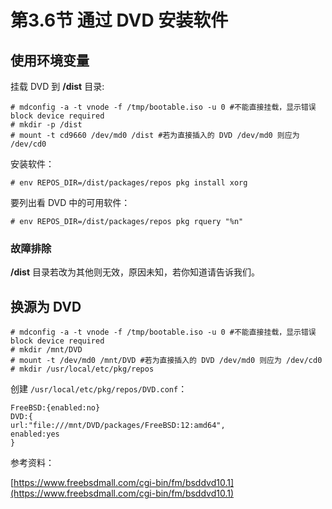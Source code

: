 # 第3.6节 通过 DVD 安装软件

## 使用环境变量

挂载 DVD 到 **/dist** 目录:

```
# mdconfig -a -t vnode -f /tmp/bootable.iso -u 0 #不能直接挂载，显示错误 block device required
# mkdir -p /dist
# mount -t cd9660 /dev/md0 /dist #若为直接插入的 DVD /dev/md0 则应为 /dev/cd0
```

安装软件：

```
# env REPOS_DIR=/dist/packages/repos pkg install xorg
```

要列出看 DVD 中的可用软件：

```
# env REPOS_DIR=/dist/packages/repos pkg rquery "%n"
```

### 故障排除

**/dist** 目录若改为其他则无效，原因未知，若你知道请告诉我们。

## 换源为 DVD

```
# mdconfig -a -t vnode -f /tmp/bootable.iso -u 0 #不能直接挂载，显示错误 block device required
# mkdir /mnt/DVD
# mount -t /dev/md0 /mnt/DVD #若为直接插入的 DVD /dev/md0 则应为 /dev/cd0 
# mkdir /usr/local/etc/pkg/repos
```

创建 `/usr/local/etc/pkg/repos/DVD.conf`：

```
FreeBSD:{enabled:no}
DVD:{
url:"file:///mnt/DVD/packages/FreeBSD:12:amd64",
enabled:yes
}
```


参考资料：

[https://www.freebsdmall.com/cgi-bin/fm/bsddvd10.1](https://www.freebsdmall.com/cgi-bin/fm/bsddvd10.1)
